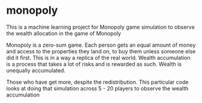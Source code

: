 # monopoly
This is a machine learning project for Monopoly game simulation to observe the wealth allocation in the game of Monopoly

Monopoly is a zero-sum game. Each person gets an equal amount of money and access to the properties they land on, to buy them unless someone else did it first.
This is in a way a replica of the real world. Wealth accumulation is a process that takes a lot of risks and is rewarded as such. Wealth is unequally accumulated.

Those who have get more, despite the redistribution. This particular code looks at doing that simulation across 5 - 20 players to observe the wealth accumulation 
